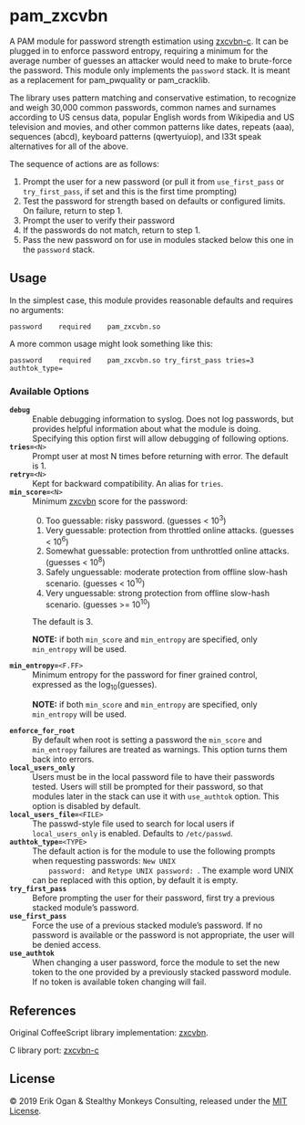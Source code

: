 # pam_zxcvbn

A PAM module for password strength estimation using [zxcvbn-c](https://github.com/tsyrogit/zxcvbn-c). It can be
plugged in to enforce password entropy, requiring a minimum for the average number of guesses an attacker would need to
make to brute-force the password. This module only implements the `password` stack. It is meant as a replacement for
pam_pwquality or pam_cracklib.

The library uses pattern matching and conservative estimation, to recognize and weigh 30,000 common passwords, common
names and surnames according to US census data, popular English words from Wikipedia and US television and movies, and
other common patterns like dates, repeats (aaa), sequences (abcd), keyboard patterns (qwertyuiop), and l33t speak
alternatives for all of the above.

The sequence of actions are as follows:

1. Prompt the user for a new password (or pull it from `use_first_pass` or `try_first_pass`, if set and this is the
   first time prompting)
1. Test the password for strength based on defaults or configured limits. On failure, return to step 1.
1. Prompt the user to verify their password
1. If the passwords do not match, return to step 1.
1. Pass the new password on for use in modules stacked below this one in the `password` stack.

## Usage

In the simplest case, this module provides reasonable defaults and requires no arguments:

```pam
password	required	pam_zxcvbn.so
```

A more common usage might look something like this:

```pam
password	required	pam_zxcvbn.so try_first_pass tries=3 authtok_type=
```

### Available Options

<dl>
  <dt><code><strong>debug</strong></code></dt>
  <dd>
    Enable debugging information to syslog. Does not log passwords, but provides helpful information about what the
    module is doing. Specifying this option first will allow debugging of following options.
  </dd>
  <dt><code><strong>tries=</strong>&lt;N&gt;</code></dt>
  <dd>Prompt user at most N times before returning with error. The default is 1.</dd>
  <dt><code><strong>retry=</strong>&lt;N&gt;</code></dt>
  <dd>Kept for backward compatibility. An alias for <code>tries</code>.</dd>
  <dt><code><strong>min_score=</strong>&lt;N&gt;</code></dt>
  <dd>
    Minimum <a href="https://github.com/dropbox/zxcvbn">zxcvbn</a> score for the password:
    <ol start="0">
      <li>Too guessable: risky password. (guesses < 10<sup>3</sup>)</li>
      <li>Very guessable: protection from throttled online attacks. (guesses < 10<sup>6</sup>)</li>
      <li>Somewhat guessable: protection from unthrottled online attacks. (guesses < 10<sup>8</sup>)</li>
      <li>Safely unguessable: moderate protection from offline slow-hash scenario. (guesses < 10<sup>10</sup>)</li>
      <li>Very unguessable: strong protection from offline slow-hash scenario. (guesses >= 10<sup>10</sup>)</li>
    </ol>
    The default is 3.
    <p>
      <strong>NOTE:</strong> if both <code>min_score</code> and <code>min_entropy</code> are specified, only
      <code>min_entropy</code> will be used.
    </p>
  </dd>
  <dt><code><strong>min_entropy=</strong>&lt;F.FF&gt;</code></dt>
  <dd>
    Minimum entropy for the password for finer grained control, expressed as the log<sub>10</sub>(guesses).<br>
    <p>
      <strong>NOTE:</strong> if both <code>min_score</code> and <code>min_entropy</code> are specified, only
      <code>min_entropy</code> will be used.
    </p>
  </dd>
  <dt><code><strong>enforce_for_root</strong></code></dt>
  <dd>
    By default when root is setting a password the <code>min_score</code> and <code>min_entropy</code> failures are
    treated as warnings. This option turns them back into errors.
  </dd>
  <dt><code><strong>local_users_only</strong></code></dt>
  <dd>
    Users must be in the local password file to have their passwords tested. Users will still be prompted for their
    password, so that modules later in the stack can use it with <code>use_authtok</code> option. This option is
    disabled by default.
  </dd>
  <dt><code><strong>local_users_file=</strong>&lt;FILE&gt;</code></dt>
  <dd>
    The passwd-style file used to search for local users if <code>local_users_only</code> is enabled. Defaults to
    <code>/etc/passwd</code>.
  </dd>
  <dt><code><strong>authtok_type=</strong>&lt;TYPE&gt;</code></dt>
  <dd>
    The default action is for the module to use the following prompts when requesting passwords: <code>New UNIX
    password: </code> and <code>Retype UNIX password: </code>. The example word UNIX can be replaced with this option,
    by default it is empty.
  </dd>
  <dt><code><strong>try_first_pass</strong></code></dt>
  <dd>Before prompting the user for their password, first try a previous stacked module’s password.</dd>
  <dt><code><strong>use_first_pass</strong></code></dt>
  <dd>
    Force the use of a previous stacked module’s password. If no password is available or the password is not
    appropriate, the user will be denied access.
  </dd>
  <dt><code><strong>use_authtok</strong></code></dt>
  <dd>
    When changing a user password, force the module to set the new token to the one provided by a previously stacked
    password module. If no token is available token changing will fail.
  </dd>
</dl>

## References

Original CoffeeScript library implementation: [zxcvbn](https://github.com/dropbox/zxcvbn).

C library port: [zxcvbn-c](https://github.com/tsyrogit/zxcvbn-c)

## License

&copy; 2019 Erik Ogan &amp; Stealthy Monkeys Consulting, released under the
[MIT License](https://spdx.org/licenses/MIT).
